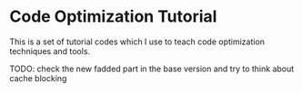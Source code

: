 # Code Optimization Tutorial
This is a set of tutorial codes which I use to teach code optimization techniques and tools.

TODO: check the new fadded part in the base version and try to think about cache blocking
